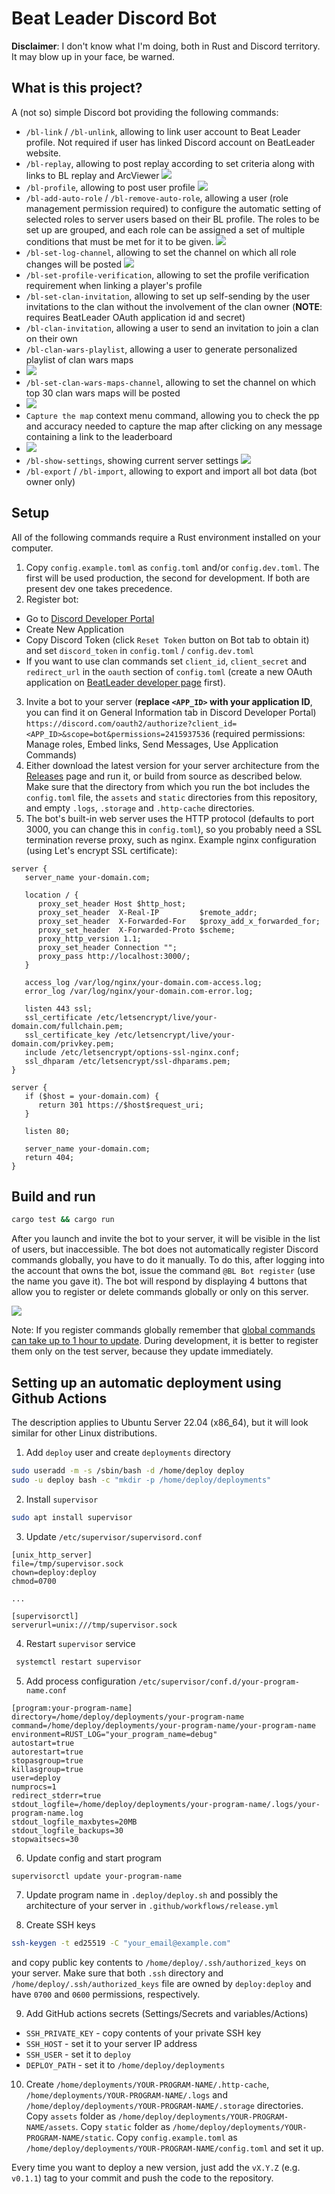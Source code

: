 # Beat Leader Discord Bot

**Disclaimer**: I don't know what I'm doing, both in Rust and Discord territory. It may blow up in your face, be warned.

## What is this project?

A (not so) simple Discord bot providing the following commands:

- ``/bl-link`` / ``/bl-unlink``, allowing to link user account to Beat Leader profile. Not required if user has linked
  Discord account on BeatLeader website.
- ``/bl-replay``, allowing to post replay according to set criteria along with links to BL replay and
  ArcViewer ![](docs/bl-replay.gif)
- ``/bl-profile``, allowing to post user profile ![](docs/bl-profile.gif)
- ``/bl-add-auto-role`` / ``/bl-remove-auto-role``, allowing a user (role management permission required) to configure
  the automatic setting of selected roles to server users based on their BL profile. The roles to be set up are grouped,
  and each role can be assigned a set of multiple conditions that must be met for it to be given. ![](docs/bl-role.gif)
- ``/bl-set-log-channel``, allowing to set the channel on which all role changes will be posted ![](docs/bl-log.gif)
- ``/bl-set-profile-verification``, allowing to set the profile verification requirement when linking a player's profile
- ``/bl-set-clan-invitation``, allowing to set up self-sending by the user invitations to the clan without the
  involvement of the clan owner (**NOTE**: requires BeatLeader OAuth application id and secret)
- ``/bl-clan-invitation``, allowing a user to send an invitation to join a clan on their own
- ``/bl-clan-wars-playlist``, allowing a user to generate personalized playlist of clan wars maps
- ![](docs/clan-wars-playlist.png)
- ``/bl-set-clan-wars-maps-channel``, allowing to set the channel on which top 30 clan wars maps will be posted
- ![](docs/clan-wars-maps.png)
- ``Capture the map`` context menu command, allowing you to check the pp and accuracy needed to capture the map after
  clicking on any message containing a link to the leaderboard
- ![](docs/capture-the-map.png)
- ``/bl-show-settings``, showing current server settings ![](docs/bl-show.gif)
- ``/bl-export`` / ``/bl-import``, allowing to export and import all bot data (bot owner only)

## Setup

All of the following commands require a Rust environment installed on your computer.

1. Copy ``config.example.toml`` as ``config.toml`` and/or ``config.dev.toml``. The first will be used production, the
   second for development. If both are present dev one takes precedence.
2. Register bot:

- Go to [Discord Developer Portal](https://discord.com/developers/applications)
- Create New Application
- Copy Discord Token (click ``Reset Token`` button on Bot tab to obtain it) and set ``discord_token`` in
  ``config.toml`` / ``config.dev.toml``
- If you want to use clan commands set ``client_id``, ``client_secret`` and ``redirect_url`` in the ``oauth`` section of
  ``config.toml`` (create a new OAuth application on [BeatLeader developer page](https://beatleader.com/developer)
  first).

3. Invite a bot to your server (**replace ``<APP_ID>`` with your application ID**, you can find it on General
   Information tab in Discord Developer Portal)
   ``https://discord.com/oauth2/authorize?client_id=<APP_ID>&scope=bot&permissions=2415937536``
   (required permissions: Manage roles, Embed links, Send Messages, Use Application Commands)
4. Either download the latest version for your server architecture from
   the [Releases](https://github.com/motzel/bl-bot/releases) page and run it, or build from source as described below.
   Make sure that the directory from which you run the bot includes the ``config.toml`` file, the ``assets`` and
   ``static`` directories from this repository, and empty ``.logs``, ``.storage`` and ``.http-cache`` directories.
5. The bot's built-in web server uses the HTTP protocol (defaults to port 3000, you can change this in ``config.toml``),
   so you probably need a SSL termination reverse proxy, such as nginx. Example nginx configuration (using Let's encrypt
   SSL certificate):

```
server {
   server_name your-domain.com;

   location / {
      proxy_set_header Host $http_host;
      proxy_set_header  X-Real-IP         $remote_addr;
      proxy_set_header  X-Forwarded-For   $proxy_add_x_forwarded_for;
      proxy_set_header  X-Forwarded-Proto $scheme;
      proxy_http_version 1.1;
      proxy_set_header Connection "";
      proxy_pass http://localhost:3000/;
   }

   access_log /var/log/nginx/your-domain.com-access.log;
   error_log /var/log/nginx/your-domain.com-error.log;

   listen 443 ssl;
   ssl_certificate /etc/letsencrypt/live/your-domain.com/fullchain.pem;
   ssl_certificate_key /etc/letsencrypt/live/your-domain.com/privkey.pem;
   include /etc/letsencrypt/options-ssl-nginx.conf;
   ssl_dhparam /etc/letsencrypt/ssl-dhparams.pem;
}

server {
   if ($host = your-domain.com) {
      return 301 https://$host$request_uri;
   }
   
   listen 80;

   server_name your-domain.com;
   return 404;
}
```

## Build and run

```bash
cargo test && cargo run
```

After you launch and invite the bot to your server, it will be visible in the list of users, but inaccessible. The bot
does not automatically register Discord commands globally, you have to do it manually. To do this, after logging into
the account that owns the bot, issue the command ``@BL Bot register`` (use the name you gave it). The bot will respond
by displaying 4 buttons that allow you to register or delete commands globally or only on this server.

![](docs/register.png)

Note: If you register commands globally remember
that [global commands can take up to 1 hour to update](https://discordnet.dev/guides/int_basics/application-commands/slash-commands/creating-slash-commands.html#:~:text=Note%3A%20Global%20commands%20will%20take,yet%20please%20follow%20this%20guide.).
During development, it is better to register them only on the test server, because they update immediately.

## Setting up an automatic deployment using Github Actions

The description applies to Ubuntu Server 22.04 (x86_64), but it will look similar for other Linux distributions.

1. Add ``deploy`` user and create ``deployments`` directory

```bash
sudo useradd -m -s /sbin/bash -d /home/deploy deploy
sudo -u deploy bash -c "mkdir -p /home/deploy/deployments"
```

2. Install ``supervisor``

```bash
sudo apt install supervisor
```

3. Update ``/etc/supervisor/supervisord.conf``

```tom
[unix_http_server]
file=/tmp/supervisor.sock
chown=deploy:deploy
chmod=0700

... 

[supervisorctl]
serverurl=unix:///tmp/supervisor.sock
```

4. Restart ``supervisor`` service

```bash
 systemctl restart supervisor
```

5. Add process configuration ``/etc/supervisor/conf.d/your-program-name.conf``

```
[program:your-program-name]
directory=/home/deploy/deployments/your-program-name
command=/home/deploy/deployments/your-program-name/your-program-name
environment=RUST_LOG="your_program_name=debug"
autostart=true
autorestart=true
stopasgroup=true
killasgroup=true
user=deploy
numprocs=1
redirect_stderr=true
stdout_logfile=/home/deploy/deployments/your-program-name/.logs/your-program-name.log
stdout_logfile_maxbytes=20MB
stdout_logfile_backups=30
stopwaitsecs=30
```

6. Update config and start program

```bash
supervisorctl update your-program-name
```

7. Update program name in ``.deploy/deploy.sh`` and possibly the architecture of your server in
   ``.github/workflows/release.yml``


8. Create SSH keys

```bash
ssh-keygen -t ed25519 -C "your_email@example.com"
```

and copy public key contents to ``/home/deploy/.ssh/authorized_keys`` on your server. Make sure that both ``.ssh``
directory and ``/home/deploy/.ssh/authorized_keys`` file are owned by ``deploy:deploy`` and have ``0700`` and ``0600``
permissions, respectively.

9. Add GitHub actions secrets (Settings/Secrets and variables/Actions)

- ``SSH_PRIVATE_KEY`` - copy contents of your private SSH key
- ``SSH_HOST`` - set it to your server IP address
- ``SSH_USER`` - set it to ``deploy``
- ``DEPLOY_PATH`` - set it to ``/home/deploy/deployments``

10. Create ``/home/deployments/YOUR-PROGRAM-NAME/.http-cache``, ``/home/deployments/YOUR-PROGRAM-NAME/.logs`` and
    ``/home/deploy/deployments/YOUR-PROGRAM-NAME/.storage`` directories. Copy ``assets`` folder as
    ``/home/deploy/deployments/YOUR-PROGRAM-NAME/assets``. Copy ``static`` folder as
    ``/home/deploy/deployments/YOUR-PROGRAM-NAME/static``. Copy ``config.example.toml`` as
    ``/home/deploy/deployments/YOUR-PROGRAM-NAME/config.toml`` and set it up.

Every time you want to deploy a new version, just add the ``vX.Y.Z`` (e.g. ``v0.1.1``) tag to your commit and push the
code to the repository.

